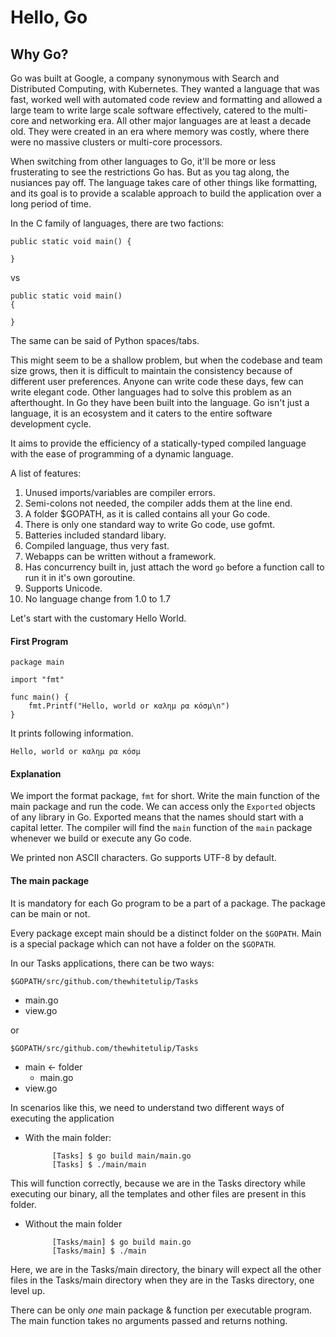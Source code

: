 # Hello, Go

## Why Go?

Go was built at Google, a company synonymous with Search and Distributed Computing, with Kubernetes. They wanted a language that was fast, worked well with automated code review and formatting and allowed a large team to write large scale software effectively, catered to the multi-core and networking era. All other major languages are at least a decade old. They were created in an era where memory was costly, where there were no massive clusters or multi-core processors. 

When switching from other languages to Go, it'll be more or less frusterating to see the restrictions Go has. But as you tag along, the nusiances pay off. The language takes care of other things like formatting, and its goal is to provide a scalable approach to build the application over a long period of time.

In the C family of languages, there are two factions:

    public static void main() {

    }
    
vs

    public static void main() 
    {

    }

The same can be said of Python spaces/tabs.

This might seem to be a shallow problem, but when the codebase and team size grows, then it is difficult to maintain the consistency because of different user preferences. Anyone can write code these days, few can write elegant code. Other languages had to solve this problem as an afterthought. In Go they have been built into the language. Go isn't just a language, it is an ecosystem and it caters to the entire software development cycle.

It aims to provide the efficiency of a statically-typed compiled language with the ease of programming of a dynamic language.

A list of features:

1. Unused imports/variables are compiler errors.
1. Semi-colons not needed, the compiler adds them at the line end.
1. A folder $GOPATH, as it is called contains all your Go code.
1. There is only one standard way to write Go code, use gofmt.
1. Batteries included standard libary.
1. Compiled language, thus very fast.
1. Webapps can be written without a framework.
1. Has concurrency built in, just attach the word `go` before a function call to run it in it's own goroutine.
1. Supports Unicode.
1. No language change from 1.0 to 1.7

Let's start with the customary Hello World.

#### First Program

	package main
	
	import "fmt"
	
	func main() {
		fmt.Printf("Hello, world or καλημ ρα κóσμ\n")
	}
	
It prints following information.

	Hello, world or καλημ ρα κóσμ
	
#### Explanation
We import the format package, `fmt` for short. Write the main function of the main package and run the code. We can access only the `Exported` objects of any library in Go. Exported means that the names should start with a capital letter. The compiler  will find the `main` function of the `main` package whenever we build or execute any Go code. 

We printed non ASCII characters. Go supports UTF-8 by default. 

#### The main package
It is mandatory for each Go program to be a part of a package. The package can be main or not. 

Every package except main should be a distinct folder on the `$GOPATH`. Main is a special package which can not have a folder on the `$GOPATH`.

In our Tasks applications, there can be two ways:

`$GOPATH/src/github.com/thewhitetulip/Tasks`

- main.go
- view.go

or 

`$GOPATH/src/github.com/thewhitetulip/Tasks`

- main <- folder
	- main.go
- view.go

In scenarios like this, we need to understand two different ways of executing the application

- With the main folder:

			[Tasks] $ go build main/main.go
			[Tasks] $ ./main/main

This will function correctly, because we are in the Tasks directory while executing our binary, all the templates and other files are present in this folder.

- Without the main folder

			[Tasks/main] $ go build main.go
			[Tasks/main] $ ./main

Here, we are in the Tasks/main directory, the binary will expect all the other files in the Tasks/main directory when they are in the Tasks directory, one level up.

There can be only _one_ main package & function per executable program. The main function takes no arguments passed and returns nothing.
